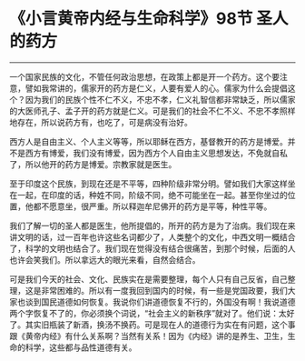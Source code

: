 # 《小言黄帝内经与生命科学》98节 圣人的药方

------

一个国家民族的文化，不管任何政治思想，在政策上都是开一个药方。这个要注意，譬如我常讲的，儒家开的药方是仁义，人要有爱人的心。儒家为什么会提倡这个？因为我们的民族个性不仁不义，不忠不孝，仁义礼智信都非常缺乏，所以儒家的大医师孔子、孟子开的药方就是仁义。可是我们的社会不仁不义、不忠不孝照样地存在，所以说药方有，也吃了，可是病没有治好。

西方人是自由主义、个人主义等等，所以耶稣在西方，基督教开的药方是博爱。并不是西方有博爱，我们没有博爱，因为西方个人自由主义思想发达，不免就自私了，所以他开的药方是博爱。宗教家就是医生。

至于印度这个民族，到现在还是不平等，四种阶级非常分明。譬如我们大家这样坐在一起，在印度的话，种姓不同，阶级不同，绝不可能坐在一起。甚至你坐过的位置，他都不愿意坐，很严重。所以释迦牟尼佛开的药方是平等，种性平等。

我们了解一切的圣人都是医生，他所提倡的，所开的药方是为了治病。我们现在来讲文明的话，过一百年也许这些名词都少了，人类整个的文化，中西文明一概结合了，科学的文明也结合了。我们现在觉得没有结合很痛苦，到那个时候，后面的人也许会笑我们。所以拿远大的眼光来看，自然会结合。

可是我们今天的社会、文化、民族实在是需要整理，每个人只有自己反省，自己整理，这是非常困难的。所以有一度我回到国内的时候，有一些是党国政要，我们大家也谈到国民道德如何恢复。我说你们讲道德恢复不行的，外国没有啊！我说道德两个字恢复不了的，你必须换个词说，“社会主义的新秩序”就对了。他们说：太好了。其实旧瓶装了新酒，换汤不换药。可是现在人的道德行为实在有问题，这个事跟《黄帝内经》有什么关系啊？当然有关系！因为《内经》讲的是养生、卫生，生命的科学，这些都与品性道德有关。